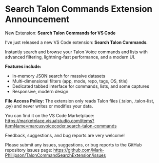 # Search Talon Commands Extension Announcement

New Extension: **Search Talon Commands for VS Code**

I’ve just released a new VS Code extension: **Search Talon Commands**.

Instantly search and browse your Talon Voice commands and lists with advanced filtering, lightning-fast performance, and a modern UI.

**Features include:**
- In-memory JSON search for massive datasets
- Multi-dimensional filters (app, mode, repo, tags, OS, title)
- Dedicated tabbed interface for commands, lists, and some captures
- Responsive, modern design

**File Access Policy:** The extension only reads Talon files (.talon, .talon-list, .py) and never writes or modifies your data.

You can find it on the VS Code Marketplace:
https://marketplace.visualstudio.com/items?itemName=marcusvoicecoder.search-talon-commands

Feedback, suggestions, and bug reports are very welcome!

Please submit any issues, suggestions, or bug reports to the GitHub repository issues page:
https://github.com/Mark-Phillipson/TalonCommandSearchExtension/issues
